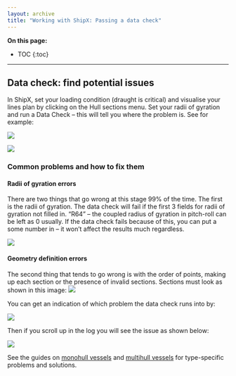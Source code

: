 ```yaml
---
layout: archive
title: "Working with ShipX: Passing a data check"
---
```


**On this page:**
* TOC
{:toc}


---


## Data check: find potential issues
In ShipX, set your loading condition (draught is critical) and visualise your lines plan by clicking on the Hull sections menu. Set your radii of gyration and run a Data Check – this will tell you where the problem is. See for example:

![](https://momchil-terziev.github.io/files/clip_image006.png)

![](https://momchil-terziev.github.io/files/clip_image008.jpg)

### Common problems and how to fix them

#### Radii of gyration errors

There are two things that go wrong at this stage 99% of the time. The first is the radii of gyration. The data check will fail if the first 3 fields for radii of gyration not filled in. “R64” – the coupled radius of gyration in pitch-roll can be left as 0 usually. If the data check fails because of this, you can put a some number in – it won’t affect the results much regardless.

![](https://momchil-terziev.github.io/files/clip_image010.jpg)

#### Geometry definition errors

The second thing that tends to go wrong is with the order of points, making up each section or the presence of invalid sections. Sections must look as shown in this image: ![](https://momchil-terziev.github.io/files/clip_image029.jpg)

You can get an indication of which problem the data check runs into by:

![](https://momchil-terziev.github.io/files/clip_image012.png)

Then if you scroll up in the log you will see the issue as shown below:

![](https://momchil-terziev.github.io/files/clip_image014.jpg)

See the guides on [monohull vessels](https://momchil-terziev.github.io/resources/Monohulls) and [multihull vessels](https://momchil-terziev.github.io/resources/Multihulls) for type-specific problems and solutions.

